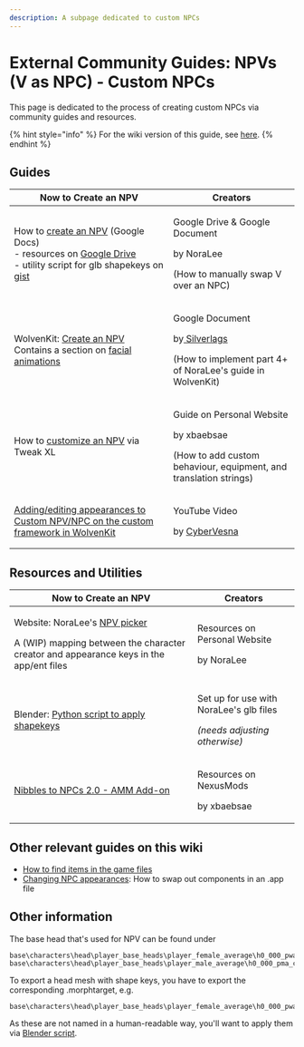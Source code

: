 ```yaml
---
description: A subpage dedicated to custom NPCs
---
```


# External Community Guides: NPVs (V as NPC) - Custom NPCs

This page is dedicated to the process of creating custom NPCs via community guides and resources.&#x20;

{% hint style="info" %}
For the wiki version of this guide, see [here](../npcs/npv-v-as-custom-npc/).
{% endhint %}

## Guides

| Now to Create an NPV                                                                                                                                                                                                                                                                                                                                                                           | Creators                                                                                                                                                                                 |
| ---------------------------------------------------------------------------------------------------------------------------------------------------------------------------------------------------------------------------------------------------------------------------------------------------------------------------------------------------------------------------------------------- | ---------------------------------------------------------------------------------------------------------------------------------------------------------------------------------------- |
| <p>How to <a href="https://docs.google.com/document/d/1omTh5B8z7MsYxIO6xzOEBqpm17tKxCCQgWqEbeFQXc8/">create an NPV</a> (Google Docs)<br>- resources on <a href="https://drive.google.com/drive/folders/1R-knopKMhHDZuokPKaTt0nIDArXcQdrb">Google Drive</a><br>- utility script for glb shapekeys on <a href="https://gist.github.com/manavortex/eb9a8692988e862e3304fea0fb492d03">gist</a></p> | <p>Google Drive &#x26; Google Document</p><p>by NoraLee </p><p>(How to manually swap V over an NPC)</p>                                                                                  |
| <p>WolvenKit: <a href="https://docs.google.com/document/d/1BYKf8e_Z45am9mBH9aoHQONXkKrKTOEJRMr7NNuZuCY/edit?usp=sharing">Create an NPV</a> <br>Contains a section on <a href="https://docs.google.com/document/d/1BYKf8e_Z45am9mBH9aoHQONXkKrKTOEJRMr7NNuZuCY/edit#heading=h.6akx9wl0al1o">facial animations</a></p>                                                                           | <p>Google Document</p><p>by<a href="https://next.nexusmods.com/profile/Silverlags/mods?gameId=3333"> Silverlags</a></p><p>(How to implement part 4+ of NoraLee's guide in WolvenKit)</p> |
| How to [customize an NPV](https://xbaebsae.jimdofree.com/cyberpunk-2077-guides/cp2077-more-npv-customisation/) via Tweak XL                                                                                                                                                                                                                                                                    | <p>Guide on Personal Website</p><p>by xbaebsae </p><p>(How to add custom behaviour, equipment, and translation strings)</p>                                                              |
| [Adding/editing appearances to Custom NPV/NPC on the custom framework in WolvenKit](https://youtu.be/f2VaiP1u\_jE)                                                                                                                                                                                                                                                                             | <p>YouTube Video</p><p>by <a href="https://next.nexusmods.com/profile/CyberVesna/mods?gameId=3333">CyberVesna</a></p>                                                                    |

## Resources and Utilities

| Now to Create an NPV                                                                                                                                                                                   | Creators                                                                                   |
| ------------------------------------------------------------------------------------------------------------------------------------------------------------------------------------------------------ | ------------------------------------------------------------------------------------------ |
| <p>Website: NoraLee's <a href="https://noraleedoes.neocities.org/npv/npv_part_picker">NPV picker</a> </p><p>A (WIP) mapping between the character creator and appearance keys in the app/ent files</p> | <p>Resources on Personal Website </p><p>by NoraLee</p>                                     |
| Blender: [Python script to apply shapekeys](https://gist.github.com/manavortex/eb9a8692988e862e3304fea0fb492d03)                                                                                       | <p>Set up for use with NoraLee's glb files </p><p><em>(needs adjusting otherwise)</em></p> |
| [Nibbles to NPCs 2.0 - AMM Add-on](https://www.nexusmods.com/cyberpunk2077/mods/8125)                                                                                                                  | <p>Resources on NexusMods</p><p>by xbaebsae</p>                                            |

## Other relevant guides on this wiki

* [How to find items in the game files](../../for-mod-creators-theory/references-lists-and-overviews/equipment/spawn-codes-baseids-hashes.md#from-a-baseid-to-an-items-materials)
* [Changing NPC appearances](../npcs/appearances-change-the-looks/): How to swap out components in an .app file&#x20;

## Other information

The base head that's used for NPV can be found under

```
base\characters\head\player_base_heads\player_female_average\h0_000_pwa_c__basehead\
base\characters\head\player_base_heads\player_male_average\h0_000_pma_c__basehead\
```

To export a head mesh with shape keys, you have to export the corresponding .morphtarget, e.g.

```
base\characters\head\player_base_heads\player_female_average\h0_000_pwa__morphs.morphtarget
```

As these are not named in a human-readable way, you'll want to apply them via [Blender script](https://gist.github.com/manavortex/eb9a8692988e862e3304fea0fb492d03).
